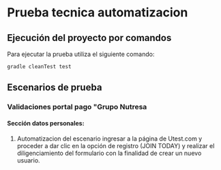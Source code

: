 # Prueba tecnica automatizacion

## Ejecución del proyecto por comandos

Para ejecutar la prueba utiliza el siguiente comando:

    gradle cleanTest test
    
## Escenarios de prueba
### Validaciones portal pago "Grupo Nutresa
#### Sección datos personales:
1. Automatizacion del escenario ingresar a la página de Utest.com y
   proceder a dar clic en la opción de registro (JOIN TODAY) y realizar el diligenciamiento
   del formulario con la finalidad de crear un nuevo usuario.
